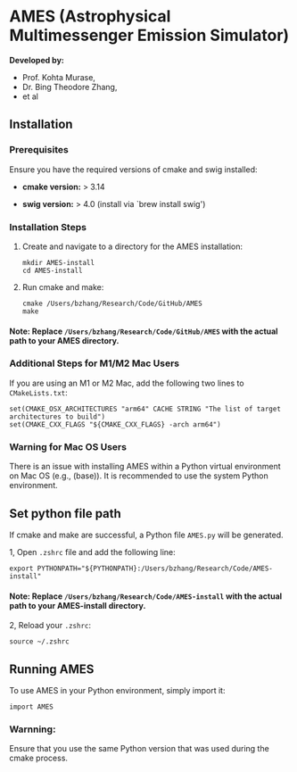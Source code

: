 # AMES (Astrophysical Multimessenger Emission Simulator)

**Developed by:**
- Prof. Kohta Murase,
- Dr. Bing Theodore Zhang,
- et al

## Installation

### Prerequisites

Ensure you have the required versions of cmake and swig installed:

- **cmake version:** > 3.14

- **swig version:** > 4.0 (install via `brew install swig')

### Installation Steps

1. Create and navigate to a directory for the AMES installation:
   ```
   mkdir AMES-install
   cd AMES-install
   ```

2. Run cmake and make:
   ```
   cmake /Users/bzhang/Research/Code/GitHub/AMES
   make
   ```

#### Note: Replace `/Users/bzhang/Research/Code/GitHub/AMES` with the actual path to your AMES directory.

### Additional Steps for M1/M2 Mac Users
If you are using an M1 or M2 Mac, add the following two lines to `CMakeLists.txt`:

```
set(CMAKE_OSX_ARCHITECTURES "arm64" CACHE STRING "The list of target architectures to build")
set(CMAKE_CXX_FLAGS "${CMAKE_CXX_FLAGS} -arch arm64")
```

### Warning for Mac OS Users
There is an issue with installing AMES within a Python virtual environment on Mac OS (e.g., (base)). It is recommended to use the system Python environment.

## Set python file path
If cmake and make are successful, a Python file `AMES.py` will be generated.

1, Open `.zshrc` file and add the following line:
```
export PYTHONPATH="${PYTHONPATH}:/Users/bzhang/Research/Code/AMES-install"
```

#### Note: Replace `/Users/bzhang/Research/Code/AMES-install` with the actual path to your AMES-install directory.

2, Reload your `.zshrc`:
```
source ~/.zshrc
```

## Running AMES

To use AMES in your Python environment, simply import it:
```
import AMES
```
### Warnning: 

Ensure that you use the same Python version that was used during the cmake process.


